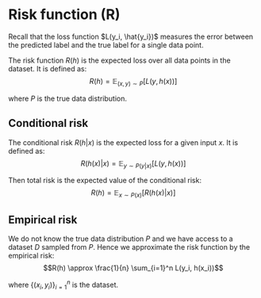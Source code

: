 # Risk function (R)

Recall that the loss function $L(y_i, \hat{y_i})$ measures the error between the predicted label and the true label for a single data point.

The risk function $R(h)$ is the expected loss over all data points in the dataset. It is defined as:
$$R(h) = \mathbb{E}_{(x,y) \sim P}[L(y, h(x))]$$

where $P$ is the true data distribution.

## Conditional risk
The conditional risk $R(h|x)$ is the expected loss for a given input $x$. It is defined as:
$$R(h(x)|x) = \mathbb{E}_{y \sim P(y|x)}[L(y, h(x))]$$

Then total risk is the expected value of the conditional risk:
$$R(h) = \mathbb{E}_{x \sim P(x)}[R(h(x)|x)]$$

## Empirical risk

We do not know the true data distribution $P$ and we have access to a dataset $D$ sampled from $P$. Hence we approximate the risk function by the empirical risk:
$$R(h) \approx \frac{1}{n} \sum_{i=1}^n L(y_i, h(x_i))$$

where $\{(x_i, y_i)\}_{i=1}^n$ is the dataset.


